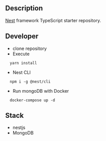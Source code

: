 
## Description

[Nest](https://github.com/nestjs/nest) framework TypeScript starter repository.

## Developer

- clone repository 
- Execute 
```
  yarn install
```
- Nest CLI 
```
  npm i -g @nest/cli
```
- Run mongoDB with Docker 
```
  docker-compose up -d 
```

## Stack 
* nestjs
* MongoDB
